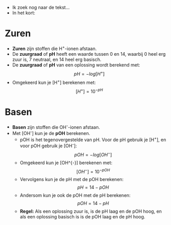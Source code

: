 - Ik zoek nog naar de tekst...
- In het kort:
# Zuren
- **Zuren** zijn stoffen die H<sup>+</sup>-ionen afstaan.
- De **zuurgraad** of **pH** heeft een waarde tussen 0 en 14, waarbij 0 heel erg zuur is, 7 neutraal, en 14 heel erg basisch.
- De **zuurgraad** of **pH** van een oplossing wordt berekend met: 
$$pH = -log[H^{+}]$$
- Omgekeerd kun je \[H<sup>+</sup>\] berekenen met:
$$[H^{+}] = 10^{-pH}$$
# Basen
- **Basen** zijn stoffen die OH<sup>-</sup>-ionen afstaan.
- Met \[OH<sup>-</sup>\] kun je de **pOH** berekenen.
	- pOH is het tegenovergestelde van pH. Voor de pH gebruik je \[H<sup>+</sup>\], en voor pOH gebruik je \[OH<sup>-</sup>\]: $$pOH = -log [OH^{-}]$$
	- Omgekeerd kun je \[OH^{-}\] berekenen met: $$[OH^{-}] = 10^{-pOH}$$
	- Vervolgens kun je de pH met de pOH berekenen: $$pH = 14 - pOH$$
	- Andersom kun je ook de pOH met de pH berekenen: $$pOH = 14 - pH$$
	- **Regel:** Als een oplossing zuur is, is de pH laag en de pOH hoog, en als een oplossing basisch is is de pOH laag en de pH hoog.